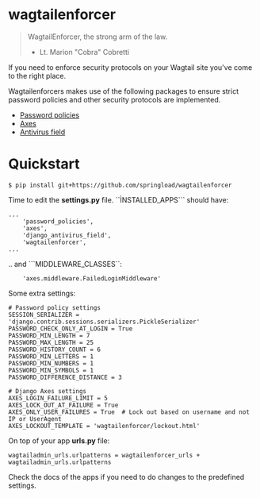 wagtailenforcer
==================

> WagtailEnforcer, the strong arm of the law.
> -  Lt. Marion "Cobra" Cobretti

If you need to enforce security protocols on your Wagtail site you've come to the right place.

Wagtailenforcers makes use of the following packages to ensure strict password policies and other security protocols are implemented.

* [Password policies](https://github.com/tarak/django-password-policies)
* [Axes](https://github.com/springload/django-axes)
* [Antivirus field](https://github.com/budurli/django-antivirus-field)

# Quickstart

```
$ pip install git+https://github.com/springload/wagtailenforcer

```
Time to edit the **settings.py** file. ``ÌNSTALLED_APPS``` should have:

```
...
    'password_policies',
    'axes',
    'django_antivirus_field',
    'wagtailenforcer',
...
```

.. and ```MIDDLEWARE_CLASSES``:

```
    'axes.middleware.FailedLoginMiddleware'
```

Some extra settings:

```
# Password policy settings
SESSION_SERIALIZER = 'django.contrib.sessions.serializers.PickleSerializer'
PASSWORD_CHECK_ONLY_AT_LOGIN = True
PASSWORD_MIN_LENGTH = 7
PASSWORD_MAX_LENGTH = 25
PASSWORD_HISTORY_COUNT = 6
PASSWORD_MIN_LETTERS = 1
PASSWORD_MIN_NUMBERS = 1
PASSWORD_MIN_SYMBOLS = 1
PASSWORD_DIFFERENCE_DISTANCE = 3

# Django Axes settings
AXES_LOGIN_FAILURE_LIMIT = 5
AXES_LOCK_OUT_AT_FAILURE = True
AXES_ONLY_USER_FAILURES = True  # Lock out based on username and not IP or UserAgent
AXES_LOCKOUT_TEMPLATE = 'wagtailenforcer/lockout.html'
```

On top of your app **urls.py** file:

```
wagtailadmin_urls.urlpatterns = wagtailenforcer_urls + wagtailadmin_urls.urlpatterns
```

Check the docs of the apps if you need to do changes to the predefined settings.
